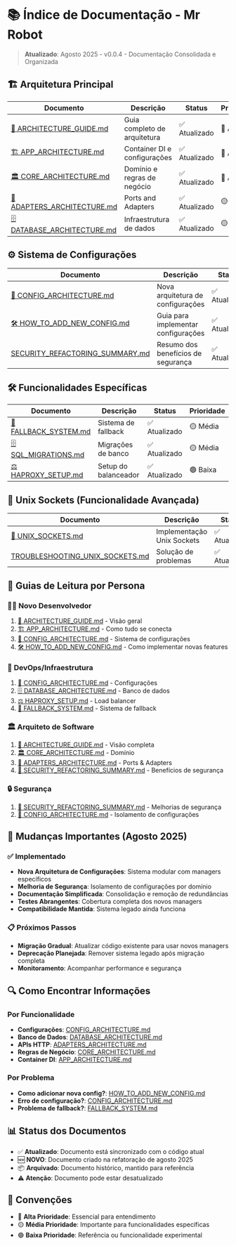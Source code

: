 # 📚 Índice de Documentação - Mr Robot

> **Atualizado**: Agosto 2025 - v0.0.4 - Documentação Consolidada e Organizada

## 🏗️ **Arquitetura Principal**

| Documento | Descrição | Status | Prioridade |
|-----------|-----------|--------|------------|
| [📖 ARCHITECTURE_GUIDE.md](ARCHITECTURE_GUIDE.md) | Guia completo de arquitetura | ✅ Atualizado | 🔴 Alta |
| [🏗️ APP_ARCHITECTURE.md](APP_ARCHITECTURE.md) | Container DI e configurações | ✅ Atualizado | 🔴 Alta |
| [🏛️ CORE_ARCHITECTURE.md](CORE_ARCHITECTURE.md) | Domínio e regras de negócio | ✅ Atualizado | 🔴 Alta |
| [🔌 ADAPTERS_ARCHITECTURE.md](ADAPTERS_ARCHITECTURE.md) | Ports and Adapters | ✅ Atualizado | 🟡 Média |
| [🗄️ DATABASE_ARCHITECTURE.md](DATABASE_ARCHITECTURE.md) | Infraestrutura de dados | ✅ Atualizado | 🟡 Média |

## ⚙️ **Sistema de Configurações**

| Documento | Descrição | Status | Prioridade |
|-----------|-----------|--------|------------|
| [📖 CONFIG_ARCHITECTURE.md](CONFIG_ARCHITECTURE.md) | Nova arquitetura de configurações | ✅ Atualizado | 🔴 Alta |
| [🛠️ HOW_TO_ADD_NEW_CONFIG.md](HOW_TO_ADD_NEW_CONFIG.md) | Guia para implementar configurações | ✅ Atualizado | 🔴 Alta |
| [SECURITY_REFACTORING_SUMMARY.md](SECURITY_REFACTORING_SUMMARY.md) | Resumo dos benefícios de segurança | ✅ Atualizado | 🟢 Baixa |

## 🛠️ **Funcionalidades Específicas**

| Documento | Descrição | Status | Prioridade |
|-----------|-----------|--------|------------|
| [🔄 FALLBACK_SYSTEM.md](FALLBACK_SYSTEM.md) | Sistema de fallback | ✅ Atualizado | 🟡 Média |
| [🗄️ SQL_MIGRATIONS.md](SQL_MIGRATIONS.md) | Migrações de banco | ✅ Atualizado | 🟡 Média |
| [⚖️ HAPROXY_SETUP.md](HAPROXY_SETUP.md) | Setup do balanceador | ✅ Atualizado | 🟢 Baixa |

## 🔧 **Unix Sockets (Funcionalidade Avançada)**

| Documento | Descrição | Status | Prioridade |
|-----------|-----------|--------|------------|
| [🔌 UNIX_SOCKETS.md](UNIX_SOCKETS.md) | Implementação Unix Sockets | ✅ Atualizado | 🟢 Baixa |
| [TROUBLESHOOTING_UNIX_SOCKETS.md](TROUBLESHOOTING_UNIX_SOCKETS.md) | Solução de problemas | ✅ Atualizado | 🟢 Baixa |

## 🎯 **Guias de Leitura por Persona**

### 👨‍💻 **Novo Desenvolvedor**

1. [📖 ARCHITECTURE_GUIDE.md](ARCHITECTURE_GUIDE.md) - Visão geral
2. [🏗️ APP_ARCHITECTURE.md](APP_ARCHITECTURE.md) - Como tudo se conecta
3. [📖 CONFIG_ARCHITECTURE.md](CONFIG_ARCHITECTURE.md) - Sistema de configurações
4. [🛠️ HOW_TO_ADD_NEW_CONFIG.md](HOW_TO_ADD_NEW_CONFIG.md) - Como implementar novas features

### 🔧 **DevOps/Infraestrutura**

1. [📖 CONFIG_ARCHITECTURE.md](CONFIG_ARCHITECTURE.md) - Configurações
2. [🗄️ DATABASE_ARCHITECTURE.md](DATABASE_ARCHITECTURE.md) - Banco de dados
3. [⚖️ HAPROXY_SETUP.md](HAPROXY_SETUP.md) - Load balancer
4. [🔄 FALLBACK_SYSTEM.md](FALLBACK_SYSTEM.md) - Sistema de fallback

### 🏛️ **Arquiteto de Software**

1. [📖 ARCHITECTURE_GUIDE.md](ARCHITECTURE_GUIDE.md) - Visão completa
2. [🏛️ CORE_ARCHITECTURE.md](CORE_ARCHITECTURE.md) - Domínio
3. [🔌 ADAPTERS_ARCHITECTURE.md](ADAPTERS_ARCHITECTURE.md) - Ports & Adapters
4. [🔐 SECURITY_REFACTORING_SUMMARY.md](SECURITY_REFACTORING_SUMMARY.md) - Benefícios de segurança

### 🔒 **Segurança**

1. [🔐 SECURITY_REFACTORING_SUMMARY.md](SECURITY_REFACTORING_SUMMARY.md) - Melhorias de segurança
2. [📖 CONFIG_ARCHITECTURE.md](CONFIG_ARCHITECTURE.md) - Isolamento de configurações

## 🚀 **Mudanças Importantes (Agosto 2025)**

### ✅ **Implementado**

- **Nova Arquitetura de Configurações**: Sistema modular com managers específicos
- **Melhoria de Segurança**: Isolamento de configurações por domínio
- **Documentação Simplificada**: Consolidação e remoção de redundâncias
- **Testes Abrangentes**: Cobertura completa dos novos managers
- **Compatibilidade Mantida**: Sistema legado ainda funciona

### 📋 **Próximos Passos**

- **Migração Gradual**: Atualizar código existente para usar novos managers
- **Deprecação Planejada**: Remover sistema legado após migração completa
- **Monitoramento**: Acompanhar performance e segurança

## 🔍 **Como Encontrar Informações**

### Por Funcionalidade

- **Configurações**: [CONFIG_ARCHITECTURE.md](CONFIG_ARCHITECTURE.md)
- **Banco de Dados**: [DATABASE_ARCHITECTURE.md](DATABASE_ARCHITECTURE.md)
- **APIs HTTP**: [ADAPTERS_ARCHITECTURE.md](ADAPTERS_ARCHITECTURE.md)
- **Regras de Negócio**: [CORE_ARCHITECTURE.md](CORE_ARCHITECTURE.md)
- **Container DI**: [APP_ARCHITECTURE.md](APP_ARCHITECTURE.md)

### Por Problema

- **Como adicionar nova config?**: [HOW_TO_ADD_NEW_CONFIG.md](HOW_TO_ADD_NEW_CONFIG.md)
- **Erro de configuração?**: [CONFIG_ARCHITECTURE.md](CONFIG_ARCHITECTURE.md)
- **Problema de fallback?**: [FALLBACK_SYSTEM.md](FALLBACK_SYSTEM.md)

## 📊 **Status dos Documentos**

- ✅ **Atualizado**: Documento está sincronizado com o código atual
- 🆕 **NOVO**: Documento criado na refatoração de agosto 2025
- 📦 **Arquivado**: Documento histórico, mantido para referência
- ⚠️ **Atenção**: Documento pode estar desatualizado

## 🎯 **Convenções**

- 🔴 **Alta Prioridade**: Essencial para entendimento
- 🟡 **Média Prioridade**: Importante para funcionalidades específicas
- 🟢 **Baixa Prioridade**: Referência ou funcionalidade experimental
